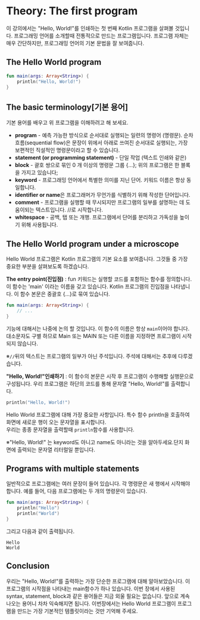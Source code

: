 # Theory: The first program

이 강의에서는 "Hello, World!"를 인쇄하는 첫 번째 Kotlin 프로그램을 살펴볼 것입니다. 프로그래밍 언어를 소개할때 전통적으로 만드는 프로그램입니다. 프로그램 자체는 매우 간단하지만, 프로그래밍 언어의 기본 문법을 잘 보여줍니다.

## The Hello World program
```kotlin
fun main(args: Array<String>) {
    println("Hello, World!")
}
```

## The basic terminology[기본 용어]
기본 용어를 배우고 위 프로그램을 이해하려고 해 보세요.

- **program** - 예측 가능한 방식으로 순서대로 실행되는 일련의 명령어 (명령문).
순차 흐름(sequential flow)은 문장이 위에서 아래로 쓰여진 순서대로 실행되는, 가장 보편적인 직설적인 명령문이라고 할 수 있습니다.
- **statement (or programming statement)** - 단일 작업 (텍스트 인쇄와 같은)
- **block** - 괄호 쌍으로 묶인 0 개 이상의 명령문 그룹 {...}; 
위의 프로그램은 한 블록을 가지고 있습니다;
- **keyword** - 프로그래밍 언어에서 특별한 의미를 지닌 단어. 키워드 이름은 항상 동일합니다.
- **identifier or name**은 프로그래머가 무언가를 식별하기 위해 작성한 단어입니다.
- **comment** - 프로그램을 실행할 때 무시되지만 프로그램의 일부를 설명하는 데 도움이되는 텍스트입니다. //로 시작합니다.
- **whitespace** - 공백, 탭 또는 개행. 프로그램에서 단어를 분리하고 가독성을 높이기 위해 사용됩니다.


## The Hello World program under a microscope
Hello World 프로그램은 Kotlin 프로그램의 기본 요소를 보여줍니다. 그것들 중 가장 중요한 부분을 살펴보도록 하겠습니다.

**The entry point(진입점)**  :  fun 키워드는 실행할 코드를 포함하는 함수를 정의합니다. 이 함수는 'main' 이라는 이름을 갖고 있습니다. Kotlin 프로그램의 진입점을 나타냅니다. 이 함수 본문은 중괄호 {...}로 묶여 있습니다.

```kotlin
fun main(args: Array<String>) { 
    // ...
}
```
기능에 대해서는 나중에 논의 할 것입니다. 이 함수의 이름은 항상 `main`이어야 합니다. 대소문자도 구별 하므로 Main 또는 MAIN 또는 다른 이름을 지정하면 프로그램이 시작되지 않습니다.

※`//`뒤의 텍스트는 프로그램의 일부가 아닌 주석입니다. 주석에 대해서는 추후에 다루겠습니다.

**"Hello, World!"인쇄하기** : 이 함수의 본문은 시작 후 프로그램이 수행해할 실행문으로 구성됩니다. 우리 프로그램은 하단의 코드를 통해 문자열 "Hello, World!"를 출력합니다. 

 ```kotlin
println("Hello, World!")
```
Hello World 프로그램에 대해 가장 중요한 사항입니다. 특수 함수 println을 호출하여 화면에 새로운 행이 오는 문자열을 표시합니다.  
우리는 종종 문자열을 출력할때 `println`함수를 사용합니다.

※"Hello, World!" 는 keyword도 아니고 name도 아니라는 것을 알아두세요.단지 화면에 출력되는 문자열 리터럴일 뿐입니다.


## Programs with multiple statements

일반적으로 프로그램에는 여러 문장이 들어 있습니다. 각 명령문은 새 행에서 시작해야합니다. 예를 들어, 다음 프로그램에는 두 개의 명령문이 있습니다.

```kotlin
fun main(args: Array<String>) {
    println("Hello")
    println("World")
}
```
그리고 다음과 같이 출력됩니다.
```
Hello
World
```

## Conclusion

우리는 "Hello, World!"를 출력하는 가장 단순한 프로그램에 대해 알아보았습니다. 이 프로그램의 시작점을 나타내는 main함수가 하나 있습니다. 
이번 장에서 사용된 syntax, statement, block과 같은 용어들은 지금 외울 필요는 없습니다. 앞으로 계속 나오는 용어니 차차 익숙해지면 됩니다. 
이번장에서는 Hello World 프로그램이 프로그램을 만드는 가장 기본적인 템플릿이라는 것만 기억해 주세요.
